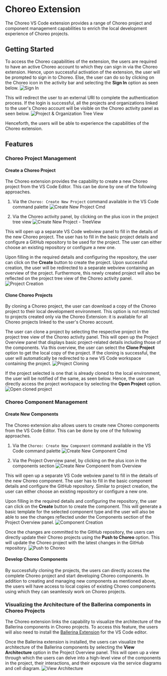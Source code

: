 # Choreo Extension

The Choreo VS Code extension provides a range of Choreo project and component management capabilities to enrich the local development experience of Choreo projects. 


## Getting Started

To access the Choreo capabilities of the extension, the users are required to have an active Choreo account to which they can sign in via the Choreo extension. Hence, upon successful activation of the extension, the user will be prompted to sign in to Choreo. Else, the user can do so by clicking on the Choreo icon in the activity bar and selecting the **Sign In** option as seen below.
    ![Sign In](docs/img/sign-in.png)

This will redirect the user to an external URI to complete the authentication process. If the login is successful, all the projects and organizations linked to the user's Choreo account will be visible on the Choreo activity panel as seen below.
    ![Project & Organization Tree View](docs/img/projects-and-orgs.png)

Henceforth, the users will be able to experience the capabilities of the Choreo extension.


## Features

### Choreo Project Management

#### Create a Choreo Project

The Choreo extension provides the capability to create a new Choreo project from the VS Code Editor. This can be done by one of the following approaches.
1) Via the `Choreo: Create New Project` command available in the VS Code command palette
![Create New Project Cmd](docs/img/create-project-cmd.gif)

2) Via the Choreo activity panel, by clicking on the plus icon in the project tree view
![Create New Project - TreeView](docs/img/create-project-treeview.png)

This will open up a separate VS Code webview panel to fill in the details of the new Choreo project. The user has to fill in the basic project details and configure a GitHub repository to be used for the project. The user can either choose an existing repository or configure a new one.

Upon filling in the required details and configuring the repository, the user can click on the **Create** button to create the project. Upon successful creation, the user will be redirected to a separate webview containing an overview of the project. Furthermore, this newly created project will also be reflected on the project tree view of the Choreo activity panel.
    ![Project Creation](docs/img/project-creation.gif)


#### Clone Choreo Projects

By cloning a Choreo project, the user can download a copy of the Choreo project to their local development environment. This option is not restricted to projects created only via the Choreo Extension: it is available for all Choreo projects linked to the user's Choreo account.

The user can clone a project by selecting the respective project in the project tree view of the Choreo activity panel. This will open up the Project Overview panel that displays basic project-related details including those of the components. Via this overview, the user can select the **Clone Project** option to get the local copy of the project. If the cloning is successful, the user will automatically be redirected to a new VS Code workspace containing the project.
    ![Project Cloning](docs/img/cloning-project.gif)


If the project selected is one that is already cloned to the local environment, the user will be notified of the same, as seen below. Hence, the user can directly access the project workspace by selecting the **Open Project** option.
    ![Open cloned project](docs/img/open-project.gif)



### Choreo Component Management

#### Create New Components

The Choreo extension also allows users to create new Choreo components from the VS Code Editor. This can be done by one of the following approaches.
1) Via the `Choreo: Create New Component` command available in the VS Code command palette
![Create New Component Cmd](docs/img/create-component-cmd.gif)

2) Via the Project Overview panel, by clicking on the plus icon in the components section
![Create New Component from Overview](docs/img/create-component-from-overview.png)

This will open up a separate VS Code webview panel to fill in the details of the new Choreo component. The user has to fill in the basic component details and configure the GitHub repository. Similar to project creation, the user can either choose an existing repository or configure a new one.

Upon filling in the required details and configuring the repository, the user can click on the **Create** button to create the component. This will generate a basic template for the selected component type and the user will also be able to see the changes reflected under the Components section of the Project Overview panel.
    ![Component Creation](docs/img/component-creation.gif)


Once the changes are committed to the GitHub repository, the users can directly update their Choreo projects using the **Push to Choreo** option. This will update the Choreo project with the latest changes in the GitHub repository.
    ![Push to Choreo](docs/img/push-to-choreo.png)


#### Develop Choreo Components

By successfully cloning the projects, the users can directly access the complete Choreo project and start developing Choreo components. In addition to creating and managing new components as mentioned above, the users will have access to local copies of existing Choreo components using which they can seamlessly work on Choreo projects.


### Visualizing the Architecture of the Ballerina components in Choreo Projects

The Choreo extension links the capability to visualize the architecture of the Ballerina components in Choreo projects. To access this feature, the users will also need to install the [Ballerina Extension](https://marketplace.visualstudio.com/items?itemName=WSO2.ballerina) for the VS Code editor.

Once the Ballerina extension is installed, the users can visualize the architecture of the Ballerina components by selecting the **View Architecture** option in the Project Overview panel. This will open up a view through which the users can delve into a high-level view of the components in the project, their interactions, and their exposure via the service diagrams and cell diagram.
    ![View Architecture](docs/img/architecture-view.gif)

